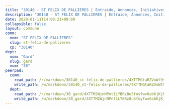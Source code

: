 ```yaml
---
title: "30140 - ST FELIX DE PALLIERES | Entraide, Annonces, Initiatives"
description: "30140 - ST FELIX DE PALLIERES | Entraide, Annonces, Initiatives"
date: 2020-01-11T14:09:21+09:00
collapsible: false
layout: commune
comm:
  nom: "ST FELIX DE PALLIERES"
  slug: st-felix-de-pallieres
  cp: "30140"
dept:
  nom: "Gard"
  slug: gard
  num: "30"
peerpad:
  comm:
    read_path: /r/markdown/30140_st-felix-de-pallieres/4XTTMGtaRZVoWt9sL1c7nWwJ9qY1jerr2w2Lt3A9ZSzordQXW
    write_path: /w/markdown/30140_st-felix-de-pallieres/4XTTMGtaRZVoWt9sL1c7nWwJ9qY1jerr2w2Lt3A9ZSzordQXW-K3TgUqDPnukDrk6PZnvkVctnc3ZgVoi22pHgDJ6wUvke7NLT73MMW76FJEuiAXxNbi8jzAN6JiYRMpKofZVDSCja2t6QvRTnyBijEFQFYZ6T5KTLk8iCjoixqHQEVJCitrXkML2Y
  dept:
    read_path: /r/markdown/30_gard/4XTTM2WjnNPnt1LYBRz8uSfoyfwv6abKjKjNdBGxuvymmgvkj
    write_path: /w/markdown/30_gard/4XTTM2WjnNPnt1LYBRz8uSfoyfwv6abKjKjNdBGxuvymmgvkj-K3TgUpCvFefN2LRJ7huXqVovWWqmjJgEMWkVs9s4fhfrGjyZZK9z4gxyddycCKs6S9BWFUcJqqZYCKuxj79SWNiGiob7Xchr25rMmkVQhAFrAwBxAqY3T99GTsQfKxLrXrnx3pGK
---
```


